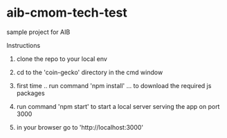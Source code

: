 # aib-cmom-tech-test
sample project for AIB 

Instructions

1. clone the repo to your local env

2. cd to the 'coin-gecko' directory in the cmd window

3. first time .. run command 'npm install'  ... to download the required js packages

3. run command 'npm start' to start a local server serving the app on port 3000

4. in your browser go to 'http://localhost:3000'
